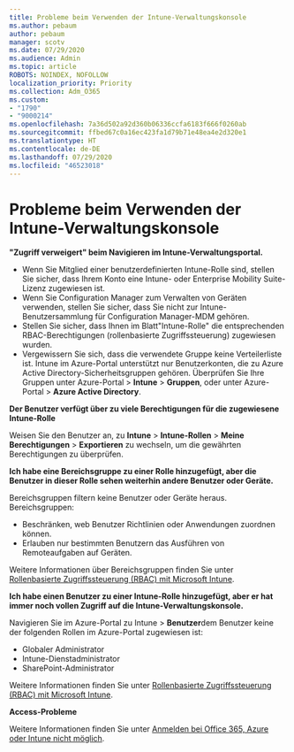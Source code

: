 ```yaml
---
title: Probleme beim Verwenden der Intune-Verwaltungskonsole
ms.author: pebaum
author: pebaum
manager: scotv
ms.date: 07/29/2020
ms.audience: Admin
ms.topic: article
ROBOTS: NOINDEX, NOFOLLOW
localization_priority: Priority
ms.collection: Adm_O365
ms.custom:
- "1790"
- "9000214"
ms.openlocfilehash: 7a36d502a92d360b06336ccfa6183f666f0260ab
ms.sourcegitcommit: ffbed67c0a16ec423fa1d79b71e48ea4e2d320e1
ms.translationtype: HT
ms.contentlocale: de-DE
ms.lasthandoff: 07/29/2020
ms.locfileid: "46523018"
---
```

# <a name="problems-using-the-intune-admin-console"></a>Probleme beim Verwenden der Intune-Verwaltungskonsole

**"Zugriff verweigert" beim Navigieren im Intune-Verwaltungsportal.**

- Wenn Sie Mitglied einer benutzerdefinierten Intune-Rolle sind, stellen Sie sicher, dass Ihrem Konto eine Intune- oder Enterprise Mobility Suite-Lizenz zugewiesen ist.
- Wenn Sie Configuration Manager zum Verwalten von Geräten verwenden, stellen Sie sicher, dass Sie nicht zur Intune-Benutzersammlung für Configuration Manager-MDM gehören.
- Stellen Sie sicher, dass Ihnen im Blatt"Intune-Rolle" die entsprechenden RBAC-Berechtigungen (rollenbasierte Zugriffssteuerung) zugewiesen wurden.
- Vergewissern Sie sich, dass die verwendete Gruppe keine Verteilerliste ist. Intune im Azure-Portal unterstützt nur Benutzerkonten, die zu Azure Active Directory-Sicherheitsgruppen gehören. Überprüfen Sie Ihre Gruppen unter Azure-Portal > **Intune** > **Gruppen**, oder unter Azure-Portal > **Azure Active Directory**.

**Der Benutzer verfügt über zu viele Berechtigungen für die zugewiesene Intune-Rolle**

Weisen Sie den Benutzer an, zu **Intune** > **Intune-Rollen** > **Meine Berechtigungen** > **Exportieren** zu wechseln, um die gewährten Berechtigungen zu überprüfen.

**Ich habe eine Bereichsgruppe zu einer Rolle hinzugefügt, aber die Benutzer in dieser Rolle sehen weiterhin andere Benutzer oder Geräte.**

Bereichsgruppen filtern keine Benutzer oder Geräte heraus. Bereichsgruppen:

- Beschränken, web Benutzer Richtlinien oder Anwendungen zuordnen können.
- Erlauben nur bestimmten Benutzern das Ausführen von Remoteaufgaben auf Geräten.

Weitere Informationen über Bereichsgruppen finden Sie unter [Rollenbasierte Zugriffssteuerung (RBAC) mit Microsoft Intune](https://docs.microsoft.com/intune/role-based-access-control).

**Ich habe einen Benutzer zu einer Intune-Rolle hinzugefügt, aber er hat immer noch vollen Zugriff auf die Intune-Verwaltungskonsole.**

Navigieren Sie im Azure-Portal zu Intune > **Benutzer**dem Benutzer keine der folgenden Rollen im Azure-Portal zugewiesen ist:

- Globaler Administrator
- Intune-Dienstadministrator
- SharePoint-Administrator

Weitere Informationen finden Sie unter [Rollenbasierte Zugriffssteuerung (RBAC) mit Microsoft Intune](https://docs.microsoft.com/intune/role-based-access-control).

**Access-Probleme**

Weitere Informationen finden Sie unter [Anmelden bei Office 365, Azure oder Intune nicht möglich](https://support.microsoft.com/help/2412085/you-can-t-sign-in-to-office-365-azure-or-intune).